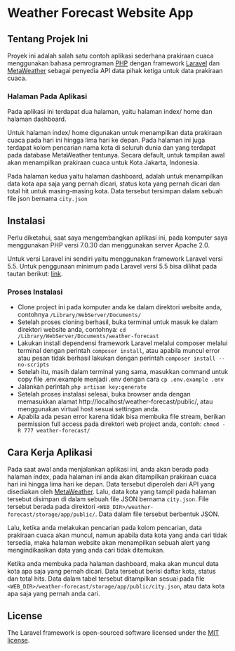 # Weather Forecast Website App #

## Tentang Projek Ini ##
Proyek ini adalah salah satu contoh aplikasi sederhana prakiraan cuaca menggunakan bahasa pemrograman [PHP](https://secure.php.net/) dengan framework [Laravel](https://laravel.com/) dan [MetaWeather](https://www.metaweather.com) sebagai penyedia API data pihak ketiga untuk data prakiraan cuaca.

### Halaman Pada Aplikasi ###
Pada aplikasi ini terdapat dua halaman, yaitu halaman index/ home dan halaman dashboard.

Untuk halaman index/ home digunakan untuk menampilkan data prakiraan cuaca pada hari ini hingga lima hari ke depan. Pada halaman ini juga terdapat kolom pencarian nama kota di seluruh dunia dan yang terdapat pada database MetaWeather tentunya. Secara default, untuk tampilan awal akan menampilkan prakiraan cuaca untuk Kota Jakarta, Indonesia.

Pada halaman kedua yaitu halaman dashboard, adalah untuk menampilkan data kota apa saja yang pernah dicari, status kota yang pernah dicari dan total hit untuk masing-masing kota. Data tersebut tersimpan dalam sebuah file json bernama `city.json`

## Instalasi ##
Perlu diketahui, saat saya mengembangkan aplikasi ini, pada komputer saya menggunakan PHP versi 7.0.30 dan menggunakan server Apache 2.0.

Untuk versi Laravel ini sendiri yaitu menggunakan framework Laravel versi 5.5. Untuk penggunaan minimum pada Laravel versi 5.5 bisa dilihat pada tautan berikut: [link](https://laravel.com/docs/5.5/#installation).

### Proses Instalasi ###
* Clone project ini pada komputer anda ke dalam direktori website anda, contohnya `/Library/WebServer/Documents/`
* Setelah proses cloning berhasil, buka terminal untuk masuk ke dalam direktori website anda, contohnya: `cd /Library/WebServer/Documents/weather-forecast`
* Lakukan install dependensi framework Laravel melalui composer melalui terminal dengan perintah `composer install`, atau apabila muncul error atau pesan tidak berhasil lakukan dengan perintah `composer install --no-scripts`
* Setelah itu, masih dalam terminal yang sama, masukkan command untuk copy file .env.example menjadi .env dengan cara `cp .env.example .env`
* Jalankan perintah `php artisan key:generate`
* Setelah proses instalasi selesai, buka browser anda dengan memasukkan alamat http://localhost/weather-forecast/public/, atau menggunakan virtual host sesuai settingan anda.
* Apabila ada pesan error karena tidak bisa membuka file stream, berikan permission full access pada direktori web project anda, contoh: `chmod -R 777 weather-forecast/`

## Cara Kerja Aplikasi ##
Pada saat awal anda menjalankan aplikasi ini, anda akan berada pada halaman index, pada halaman ini anda akan ditampilkan prakiraan cuaca hari ini hingga lima hari ke depan. Data tersebut diperoleh dari API yang disediakan oleh [MetaWeather](https://www.metaweather.com/api/). Lalu, data kota yang tampil pada halaman tersebut disimpan di dalam sebuah file JSON bernama `city.json`. File tersebut berada pada direktori `<WEB_DIR>/weather-forecast/storage/app/public/`. Data dalam file tersebut berbentuk JSON.

Lalu, ketika anda melakukan pencarian pada kolom pencarian, data prakiraan cuaca akan muncul, namun apabila data kota yang anda cari tidak tersedia, maka halaman website akan menampilkan sebuah alert yang mengindikasikan data yang anda cari tidak ditemukan.

Ketika anda membuka pada halaman dashboard, maka akan muncul data kota apa saja yang pernah dicari. Data tersebut berisi daftar kota, status dan total hits. Data dalam tabel tersebut ditampilkan sesuai pada file `<WEB_DIR>/weather-forecast/storage/app/public/city.json`, atau data kota apa saja yang pernah anda cari.

## License

The Laravel framework is open-sourced software licensed under the [MIT license](https://opensource.org/licenses/MIT).
